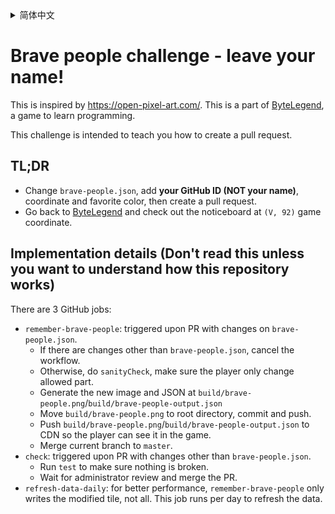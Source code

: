 <details>
  <summary>简体中文</summary>
  
  # 勇士挑战：人过留名，雁过留声
  
  这是一个教学，旨在帮助你学习创建GitHub的pull request，这是向世界上任何开源项目贡献代码的第一步。
  
  ## 太长不看的描述
  
  - 修改`brave-people.json`，在里面加入你的**GitHub用户ID (不是你自己的名字)**，坐标和喜欢的颜色，然后创建一个pull request。
  - 回到[字节传说](https://bytelegend.com)，然后查看`(V, 92)`游戏坐标处的公告牌。
</details>

# Brave people challenge - leave your name!

This is inspired by https://open-pixel-art.com/. This is a part of [ByteLegend](https://bytelegend.com), a game to learn programming.

This challenge is intended to teach you how to create a pull request.

## TL;DR

- Change `brave-people.json`, add **your GitHub ID (NOT your name)**, coordinate and favorite color, then create a pull request. 
- Go back to [ByteLegend](https://bytelegend.com) and check out the noticeboard at `(V, 92)` game coordinate.

## Implementation details (Don't read this unless you want to understand how this repository works)

There are 3 GitHub jobs:

- `remember-brave-people`: triggered upon PR with changes on `brave-people.json`.
  - If there are changes other than `brave-people.json`, cancel the workflow.
  - Otherwise, do `sanityCheck`, make sure the player only change allowed part.
  - Generate the new image and JSON at `build/brave-people.png`/`build/brave-people-output.json`
  - Move `build/brave-people.png` to root directory, commit and push.
  - Push `build/brave-people.png`/`build/brave-people-output.json` to CDN so the player can see it in the game.
  - Merge current branch to `master`.  
- `check`: triggered upon PR with changes other than `brave-people.json`.
  - Run `test` to make sure nothing is broken.
  - Wait for administrator review and merge the PR.
- `refresh-data-daily`: for better performance, `remember-brave-people` only writes the 
  modified tile, not all. This job runs per day to refresh the data.
